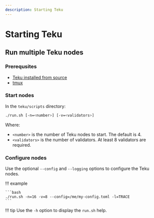 ```yaml
---
description: Starting Teku
---
```


# Starting Teku

## Run multiple Teku nodes

### Prerequsites

* [Teku installed from source](Build-From-Source.md)
* [tmux](https://github.com/tmux/tmux/wiki) 

### Start nodes

In the `teku/scripts` directory:

```bash
./run.sh [-n=<number>] [-v=<validators>]
```

Where:

* `<number>` is the number of Teku nodes to start. The default is 4.
* `<validators>` is the number of validators. At least 8 validators are required.

### Configure nodes

Use the optional `--config` and `--logging` options to configure the Teku nodes.

!!! example

    ```bash
    ./run.sh -n=16 -v=8 --config=/me/my-config.toml -l=TRACE
    ```

!!! tip
    Use the `-h` option to display the `run.sh` help.
